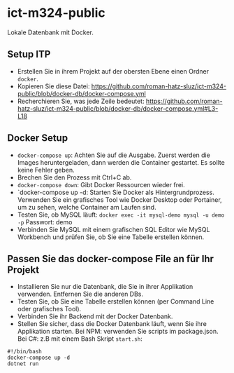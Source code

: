 # ict-m324-public

Lokale Datenbank mit Docker.
## Setup ITP 
- Erstellen Sie in ihrem Projekt auf der obersten Ebene einen Ordner `docker`.
- Kopieren Sie diese Datei: https://github.com/roman-hatz-sluz/ict-m324-public/blob/docker-db/docker-compose.yml
- Recherchieren Sie, was jede Zeile bedeutet: https://github.com/roman-hatz-sluz/ict-m324-public/blob/docker-db/docker-compose.yml#L3-L18 

## Docker Setup 
- `docker-compose up`: Achten Sie auf die Ausgabe. Zuerst werden die Images heruntergeladen, dann werden die Container gestartet. Es sollte keine Fehler geben.
- Brechen Sie den Prozess mit Ctrl+C ab.
- `docker-compose down`: Gibt Docker Ressourcen wieder frei.
- `docker-compose up -d: Starten Sie Docker als Hintergrundprozess. Verwenden Sie ein grafisches Tool wie Docker Desktop oder Portainer, um zu sehen, welche Container am Laufen sind.
- Testen Sie, ob MySQL läuft: `docker exec -it mysql-demo mysql -u demo -p`
  Passwort: demo
- Verbinden Sie MySQL mit einem grafischen SQL Editor wie MySQL Workbench und prüfen Sie, ob Sie eine Tabelle erstellen können.

## Passen Sie das docker-compose File an für Ihr Projekt
- Installieren Sie nur die Datenbank, die Sie in ihrer Applikation verwenden. Entfernen Sie die anderen DBs. 
- Testen Sie, ob Sie eine Tabelle erstellen können (per Command Line oder grafisches Tool).
- Verbinden Sie ihr Backend mit der Docker Datenbank.
- Stellen Sie sicher, dass die Docker Datenbank läuft, wenn Sie ihre Applikation starten. 
Bei NPM: verwenden Sie scripts im package.json. 
Bei C#: z.B mit einem Bash Skript `start.sh`: 
```
#!/bin/bash
docker-compose up -d
dotnet run
```
 
